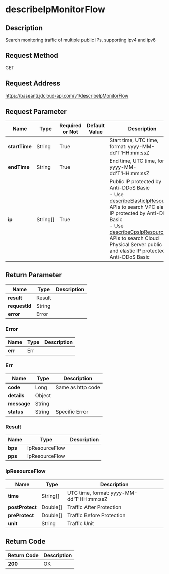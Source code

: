 # describeIpMonitorFlow


## Description
Search monitoring traffic of multiple public IPs, supporting ipv4 and ipv6

## Request Method
GET

## Request Address
https://baseanti.jdcloud-api.com/v1/describeIpMonitorFlow


## Request Parameter
|Name|Type|Required or Not|Default Value|Description|
|---|---|---|---|---|
|**startTime**|String|True| |Start time, UTC time, format: yyyy-MM-dd'T'HH:mm:ssZ|
|**endTime**|String|True| |End time, UTC time, format: yyyy-MM-dd'T'HH:mm:ssZ|
|**ip**|String[]|True| |Public IP protected by Anti-DDoS Basic<br>- Use <a href="http://docs.jdcloud.com/anti-ddos-basic/api/describeelasticipresources">describeElasticIpResources</a> APIs to search VPC elastic IP protected by Anti-DDoS Basic<br>- Use <a href="http://docs.jdcloud.com/anti-ddos-basic/api/describecpsipresources">describeCpsIpResources</a> APIs to search Cloud Physical Server public IP and elastic IP protected by Anti-DDoS Basic<br>|


## Return Parameter
|Name|Type|Description|
|---|---|---|
|**result**|Result| |
|**requestId**|String| |
|**error**|Error| |

### Error
|Name|Type|Description|
|---|---|---|
|**err**|Err| |
### Err
|Name|Type|Description|
|---|---|---|
|**code**|Long|Same as http code|
|**details**|Object| |
|**message**|String| |
|**status**|String|Specific Error|
### Result
|Name|Type|Description|
|---|---|---|
|**bps**|IpResourceFlow| |
|**pps**|IpResourceFlow| |
### IpResourceFlow
|Name|Type|Description|
|---|---|---|
|**time**|String[]|UTC time, format: yyyy-MM-dd'T'HH:mm:ssZ|
|**postProtect**|Double[]|Traffic After Protection|
|**preProtect**|Double[]|Traffic Before Protection|
|**unit**|String|Traffic Unit|

## Return Code
|Return Code|Description|
|---|---|
|**200**|OK|
